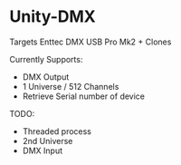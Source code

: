 # Unity-DMX

Targets Enttec DMX USB Pro Mk2 + Clones

Currently Supports:
- DMX Output
- 1 Universe / 512 Channels
- Retrieve Serial number of device

TODO:
- Threaded process
- 2nd Universe 
- DMX Input